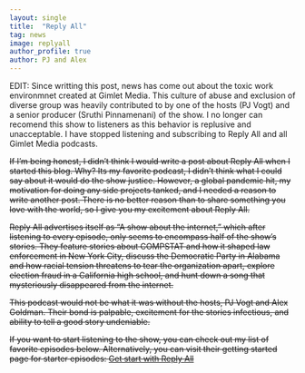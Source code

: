 ```yaml
---
layout: single
title:  "Reply All"
tag: news
image: replyall
author_profile: true
author: PJ and Alex
---
```


EDIT: Since writting this post, news has come out about the toxic work environmnet created at Gimlet Media. This culture of abuse and exclusion of diverse group was heavily contributed to by one of the hosts (PJ Vogt) and a senior producer (Sruthi Pinnamenani) of the show. I no longer can recomend this show to listeners as this behavior is replusive and unacceptable.  I have stopped listening and subscribing to Reply All and all Gimlet Media podcasts.

~~If I’m being honest, I didn’t think I would write a post about Reply All when I started this blog. Why? Its my favorite podcast, I didn’t think what I could say about it would do the show justice. However, a global pandemic hit, my motivation for doing any side projects tanked, and I needed a reason to write another post. There is no better reason than to share something you love with the world, so I give you my excitement about Reply All.~~

~~Reply All advertises itself as “A show about the internet,” which after listening to every episode, only seems to encompass half of the show’s stories. They feature stories about COMPSTAT and how it shaped law enforcement in New York City, discuss the Democratic Party in Alabama and how racial tension threatens to tear the organization apart, explore election fraud in a California high school, and hunt down a song that mysteriously disappeared from the internet.~~

~~This podcast would not be what it was without the hosts, PJ Vogt and Alex Goldman. Their bond is palpable, excitement for the stories infectious, and ability to tell a good story undeniable.~~

~~If you want to start listening to the show, you can check out my list of favorite episodes below. Alternatively, you can visit their getting started page for starter episodes: [Get start with Reply All](https://gimletmedia.com/shows/reply-all/posts/getting-started)~~
